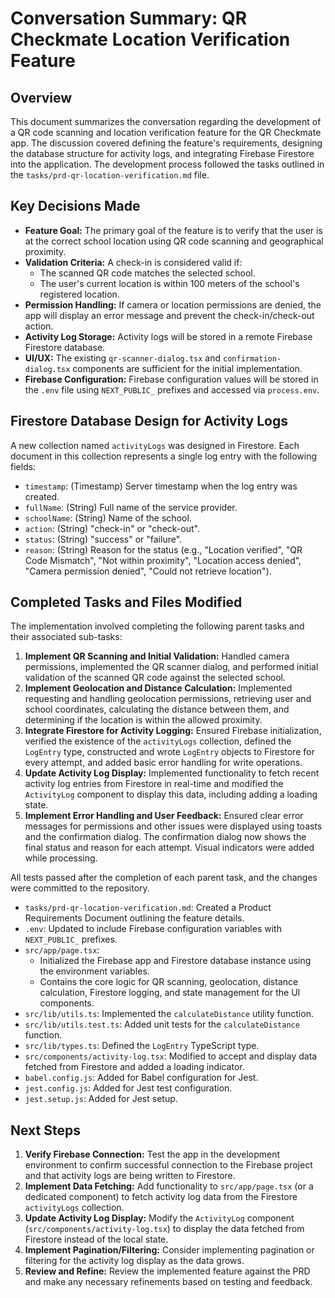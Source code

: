 # Conversation Summary: QR Checkmate Location Verification Feature

## Overview

This document summarizes the conversation regarding the development of a QR code scanning and location verification feature for the QR Checkmate app. The discussion covered defining the feature's requirements, designing the database structure for activity logs, and integrating Firebase Firestore into the application.
The development process followed the tasks outlined in the `tasks/prd-qr-location-verification.md` file.
## Key Decisions Made

*   **Feature Goal:** The primary goal of the feature is to verify that the user is at the correct school location using QR code scanning and geographical proximity.
*   **Validation Criteria:** A check-in is considered valid if:
    *   The scanned QR code matches the selected school.
    *   The user's current location is within 100 meters of the school's registered location.
*   **Permission Handling:** If camera or location permissions are denied, the app will display an error message and prevent the check-in/check-out action.
*   **Activity Log Storage:** Activity logs will be stored in a remote Firebase Firestore database.
*   **UI/UX:** The existing `qr-scanner-dialog.tsx` and `confirmation-dialog.tsx` components are sufficient for the initial implementation.
*   **Firebase Configuration:** Firebase configuration values will be stored in the `.env` file using `NEXT_PUBLIC_` prefixes and accessed via `process.env`.

## Firestore Database Design for Activity Logs

A new collection named `activityLogs` was designed in Firestore. Each document in this collection represents a single log entry with the following fields:

*   `timestamp`: (Timestamp) Server timestamp when the log entry was created.
*   `fullName`: (String) Full name of the service provider.
*   `schoolName`: (String) Name of the school.
*   `action`: (String) "check-in" or "check-out".
*   `status`: (String) "success" or "failure".
*   `reason`: (String) Reason for the status (e.g., "Location verified", "QR Code Mismatch", "Not within proximity", "Location access denied", "Camera permission denied", "Could not retrieve location").

## Completed Tasks and Files Modified

The implementation involved completing the following parent tasks and their associated sub-tasks:

1.  **Implement QR Scanning and Initial Validation:** Handled camera permissions, implemented the QR scanner dialog, and performed initial validation of the scanned QR code against the selected school.
2.  **Implement Geolocation and Distance Calculation:** Implemented requesting and handling geolocation permissions, retrieving user and school coordinates, calculating the distance between them, and determining if the location is within the allowed proximity.
3.  **Integrate Firestore for Activity Logging:** Ensured Firebase initialization, verified the existence of the `activityLogs` collection, defined the `LogEntry` type, constructed and wrote `LogEntry` objects to Firestore for every attempt, and added basic error handling for write operations.
4.  **Update Activity Log Display:** Implemented functionality to fetch recent activity log entries from Firestore in real-time and modified the `ActivityLog` component to display this data, including adding a loading state.
5.  **Implement Error Handling and User Feedback:** Ensured clear error messages for permissions and other issues were displayed using toasts and the confirmation dialog. The confirmation dialog now shows the final status and reason for each attempt. Visual indicators were added while processing.

All tests passed after the completion of each parent task, and the changes were committed to the repository.

*   `tasks/prd-qr-location-verification.md`: Created a Product Requirements Document outlining the feature details.
*   `.env`: Updated to include Firebase configuration variables with `NEXT_PUBLIC_` prefixes.
*   `src/app/page.tsx`:
    *   Initialized the Firebase app and Firestore database instance using the environment variables.
    *   Contains the core logic for QR scanning, geolocation, distance calculation, Firestore logging, and state management for the UI components.
*   `src/lib/utils.ts`: Implemented the `calculateDistance` utility function.
*   `src/lib/utils.test.ts`: Added unit tests for the `calculateDistance` function.
*   `src/lib/types.ts`: Defined the `LogEntry` TypeScript type.
*   `src/components/activity-log.tsx`: Modified to accept and display data fetched from Firestore and added a loading indicator.
*   `babel.config.js`: Added for Babel configuration for Jest.
*   `jest.config.js`: Added for Jest test configuration.
*   `jest.setup.js`: Added for Jest setup.

## Next Steps

1.  **Verify Firebase Connection:** Test the app in the development environment to confirm successful connection to the Firebase project and that activity logs are being written to Firestore.
2.  **Implement Data Fetching:** Add functionality to `src/app/page.tsx` (or a dedicated component) to fetch activity log data from the Firestore `activityLogs` collection.
3.  **Update Activity Log Display:** Modify the `ActivityLog` component (`src/components/activity-log.tsx`) to display the data fetched from Firestore instead of the local state.
4.  **Implement Pagination/Filtering:** Consider implementing pagination or filtering for the activity log display as the data grows.
5.  **Review and Refine:** Review the implemented feature against the PRD and make any necessary refinements based on testing and feedback.